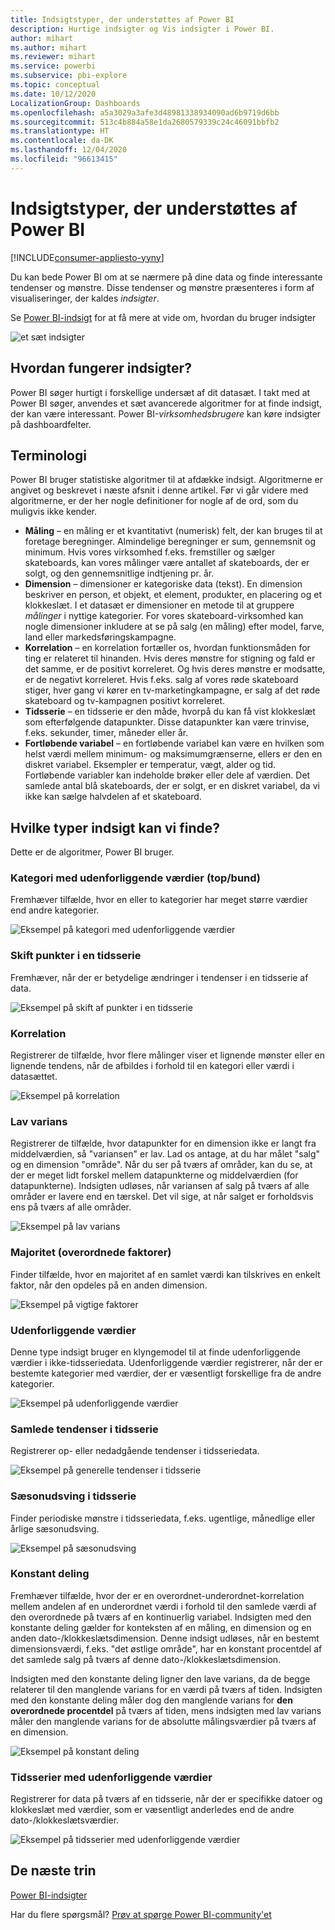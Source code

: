 ```yaml
---
title: Indsigtstyper, der understøttes af Power BI
description: Hurtige indsigter og Vis indsigter i Power BI.
author: mihart
ms.author: mihart
ms.reviewer: mihart
ms.service: powerbi
ms.subservice: pbi-explore
ms.topic: conceptual
ms.date: 10/12/2020
LocalizationGroup: Dashboards
ms.openlocfilehash: a5a3029a3afe3d48981338934090ad6b9719d6bb
ms.sourcegitcommit: 513c4b884a58e1da2680579339c24c46091bbfb2
ms.translationtype: HT
ms.contentlocale: da-DK
ms.lasthandoff: 12/04/2020
ms.locfileid: "96613415"
---
```

# <a name="types-of-insights-supported-by-power-bi"></a>Indsigtstyper, der understøttes af Power BI

[!INCLUDE[consumer-appliesto-yyny](../includes/consumer-appliesto-yyny.md)]

Du kan bede Power BI om at se nærmere på dine data og finde interessante tendenser og mønstre. Disse tendenser og mønstre præsenteres i form af visualiseringer, der kaldes *indsigter*. 

Se [Power BI-indsigt](end-user-insights.md) for at få mere at vide om, hvordan du bruger indsigter

![et sæt indsigter](media/end-user-insight-types/power-bi-insight-line.png)

## <a name="how-does-insights-work"></a>Hvordan fungerer indsigter?
Power BI søger hurtigt i forskellige undersæt af dit datasæt. I takt med at Power BI søger, anvendes et sæt avancerede algoritmer for at finde indsigt, der kan være interessant. Power BI-*virksomhedsbrugere* kan køre indsigter på dashboardfelter.

## <a name="some-terminology"></a>Terminologi
Power BI bruger statistiske algoritmer til at afdække indsigt. Algoritmerne er angivet og beskrevet i næste afsnit i denne artikel. Før vi går videre med algoritmerne, er der her nogle definitioner for nogle af de ord, som du muligvis ikke kender. 

* **Måling** – en måling er et kvantitativt (numerisk) felt, der kan bruges til at foretage beregninger. Almindelige beregninger er sum, gennemsnit og minimum. Hvis vores virksomhed f.eks. fremstiller og sælger skateboards, kan vores målinger være antallet af skateboards, der er solgt, og den gennemsnitlige indtjening pr. år.  
* **Dimension** – dimensioner er kategoriske data (tekst). En dimension beskriver en person, et objekt, et element, produkter, en placering og et klokkeslæt. I et datasæt er dimensioner en metode til at gruppere *målinger* i nyttige kategorier. For vores skateboard-virksomhed kan nogle dimensioner inkludere at se på salg (en måling) efter model, farve, land eller markedsføringskampagne.   
* **Korrelation** – en korrelation fortæller os, hvordan funktionsmåden for ting er relateret til hinanden.  Hvis deres mønstre for stigning og fald er det samme, er de positivt korreleret. Og hvis deres mønstre er modsatte, er de negativt korreleret. Hvis f.eks. salg af vores røde skateboard stiger, hver gang vi kører en tv-marketingkampagne, er salg af det røde skateboard og tv-kampagnen positivt korreleret.
* **Tidsserie** – en tidsserie er den måde, hvorpå du kan få vist klokkeslæt som efterfølgende datapunkter. Disse datapunkter kan være trinvise, f.eks. sekunder, timer, måneder eller år.  
* **Fortløbende variabel** – en fortløbende variabel kan være en hvilken som helst værdi mellem minimum- og maksimumgrænserne, ellers er den en diskret variabel. Eksempler er temperatur, vægt, alder og tid. Fortløbende variabler kan indeholde brøker eller dele af værdien. Det samlede antal blå skateboards, der er solgt, er en diskret variabel, da vi ikke kan sælge halvdelen af et skateboard.  

## <a name="what-types-of-insights-can-you-find"></a>Hvilke typer indsigt kan vi finde?
Dette er de algoritmer, Power BI bruger. 

### <a name="category-outliers-topbottom"></a>Kategori med udenforliggende værdier (top/bund)
Fremhæver tilfælde, hvor en eller to kategorier har meget større værdier end andre kategorier.  

![Eksempel på kategori med udenforliggende værdier](./media/end-user-insight-types/pbi-auto-insight-type-category-outliers.png)

### <a name="change-points-in-a-time-series"></a>Skift punkter i en tidsserie
Fremhæver, når der er betydelige ændringer i tendenser i en tidsserie af data.

![Eksempel på skift af punkter i en tidsserie](./media/end-user-insight-types/pbi-auto-insight-type-changepoint.png)

### <a name="correlation"></a>Korrelation
Registrerer de tilfælde, hvor flere målinger viser et lignende mønster eller en lignende tendens, når de afbildes i forhold til en kategori eller værdi i datasættet.

![Eksempel på korrelation](./media/end-user-insight-types/pbi-auto-insight-type-correlation.png)

### <a name="low-variance"></a>Lav varians
Registrerer de tilfælde, hvor datapunkter for en dimension ikke er langt fra middelværdien, så "variansen" er lav. Lad os antage, at du har målet "salg" og en dimension "område". Når du ser på tværs af områder, kan du se, at der er meget lidt forskel mellem datapunkterne og middelværdien (for datapunkterne). Indsigten udløses, når variansen af salg på tværs af alle områder er lavere end en tærskel. Det vil sige, at når salget er forholdsvis ens på tværs af alle områder.

![Eksempel på lav varians](./media/end-user-insight-types/power-bi-insights-low-variance.png)

### <a name="majority-major-factors"></a>Majoritet (overordnede faktorer)
Finder tilfælde, hvor en majoritet af en samlet værdi kan tilskrives en enkelt faktor, når den opdeles på en anden dimension.  

![Eksempel på vigtige faktorer](./media/end-user-insight-types/pbi-auto-insight-type-majority.png)

### <a name="outliers"></a>Udenforliggende værdier
Denne type indsigt bruger en klyngemodel til at finde udenforliggende værdier i ikke-tidsseriedata. Udenforliggende værdier registrerer, når der er bestemte kategorier med værdier, der er væsentligt forskellige fra de andre kategorier.

![Eksempel på udenforliggende værdier](./media/end-user-insight-types/power-bi-outliers.png)

### <a name="overall-trends-in-time-series"></a>Samlede tendenser i tidsserie
Registrerer op- eller nedadgående tendenser i tidsseriedata.

![Eksempel på generelle tendenser i tidsserie](./media/end-user-insight-types/pbi-auto-insight-type-trend.png)

### <a name="seasonality-in-time-series"></a>Sæsonudsving i tidsserie
Finder periodiske mønstre i tidsseriedata, f.eks. ugentlige, månedlige eller årlige sæsonudsving.

![Eksempel på sæsonudsving](./media/end-user-insight-types/pbi-auto-insight-type-seasonality-new.png)

### <a name="steady-share"></a>Konstant deling
Fremhæver tilfælde, hvor der er en overordnet-underordnet-korrelation mellem andelen af en underordnet værdi i forhold til den samlede værdi af den overordnede på tværs af en kontinuerlig variabel. Indsigten med den konstante deling gælder for konteksten af en måling, en dimension og en anden dato-/klokkeslætsdimension. Denne indsigt udløses, når en bestemt dimensionsværdi, f.eks. "det østlige område", har en konstant procentdel af det samlede salg på tværs af denne dato-/klokkeslætsdimension.

Indsigten med den konstante deling ligner den lave varians, da de begge relaterer til den manglende varians for en værdi på tværs af tiden. Indsigten med den konstante deling måler dog den manglende varians for **den overordnede procentdel** på tværs af tiden, mens indsigten med lav varians måler den manglende varians for de absolutte målingsværdier på tværs af en dimension.

![Eksempel på konstant deling](./media/end-user-insight-types/pbi-auto-insight-type-steadyshare.png)

### <a name="time-series-outliers"></a>Tidsserier med udenforliggende værdier
Registrerer for data på tværs af en tidsserie, når der er specifikke datoer og klokkeslæt med værdier, som er væsentligt anderledes end de andre dato-/klokkeslætsværdier.

![Eksempel på tidsserier med udenforliggende værdier](./media/end-user-insight-types/pbi-auto-insight-type-time-series-outliers-purple.png)


## <a name="next-steps"></a>De næste trin
[Power BI-indsigter](end-user-insights.md)

Har du flere spørgsmål? [Prøv at spørge Power BI-community'et](https://community.powerbi.com/)

